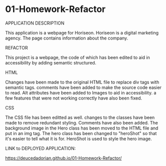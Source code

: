 # 01-Homework-Refactor

APPLICATION DESCRIPTION

This application is a webpage for Horiseon. Horiseon is a digital marketing agency. The page contains information about the company.

REFACTOR

This project is a webpage, the code of which has been edited to aid in accessibility by adding semantic structured.

HTML

Changes have been made to the original HTML file to replace div tags with semantic tags. comments have been added to make the source code easier to read. Alt attributes have been added to Images to aid in accessibility. a few features that were not working correctly have also been fixed.

CSS

The CSS file has been editted as well. changes to the classes have been made to remove redundant styling. Comments have also been added. The background image in the Hero class has been moved to the HTML file and put in an img tag. The hero class has been changed to "heroShot" so that it's easier to tell what it is for. HeroShot is used to style the hero image.

LINK to DEPLOYED APPLICATION:

https://deucedadorian.github.io/01-Homework-Refactor/
